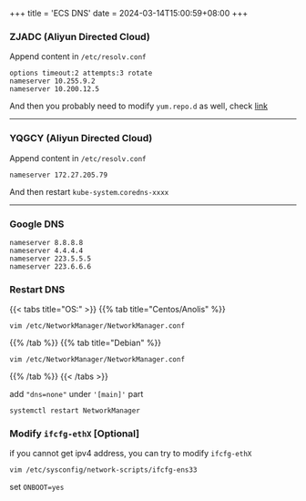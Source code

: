 +++
title = 'ECS DNS'
date = 2024-03-14T15:00:59+08:00
+++

### ZJADC (Aliyun Directed Cloud)
Append content in `/etc/resolv.conf` 
```text
options timeout:2 attempts:3 rotate
nameserver 10.255.9.2
nameserver 10.200.12.5
```
And then you probably need to modify `yum.repo.d` as well, check [link](articles/cheatsheet/aliyun/mirrors/index.html)

---
### YQGCY (Aliyun Directed Cloud)
Append content in `/etc/resolv.conf` 
```text
nameserver 172.27.205.79
```
And then restart `kube-system`.`coredns-xxxx`

---
### Google DNS
```text
nameserver 8.8.8.8
nameserver 4.4.4.4
nameserver 223.5.5.5
nameserver 223.6.6.6
```


### Restart DNS
{{< tabs title="OS:" >}}
{{% tab title="Centos/Anolis" %}}
```shell
vim /etc/NetworkManager/NetworkManager.conf
```
{{% /tab %}}
{{% tab title="Debian" %}}
```shell
vim /etc/NetworkManager/NetworkManager.conf
```
{{% /tab %}}
{{< /tabs >}}


add `"dns=none"` under `'[main]'` part
```shell
systemctl restart NetworkManager
```


### Modify `ifcfg-ethX` [Optional]
if you cannot get ipv4 address, you can try to modify `ifcfg-ethX`
```shell
vim /etc/sysconfig/network-scripts/ifcfg-ens33
```
set `ONBOOT=yes`


